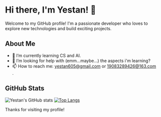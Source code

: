 # Hi there, I'm Yestan! 👋

Welcome to my GitHub profile! I'm a passionate developer who loves to explore new technologies and build exciting projects.

## About Me

- 🌱 I’m currently learning CS and AI.
- 🤔 I’m looking for help with (emm...maybe...) the aspects i'm learning?
- 📫 How to reach me: yestan605@gmail.com or 19083289426@163.com .

## GitHub Stats

![Yestan's GitHub stats](https://github-readme-stats.vercel.app/api?username=yestan1125&show_icons=true&theme=radical)
[![Top Langs](https://github-readme-stats.vercel.app/api/top-langs/?username=yestan1125&layout=donut)](https://github.com/anuraghazra/github-readme-stats)

Thanks for visiting my profile!

